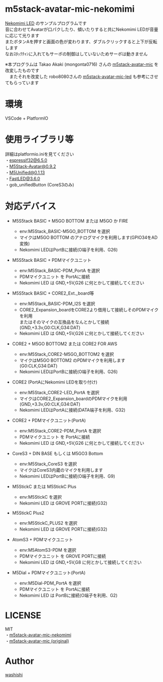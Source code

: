 
# m5stack-avatar-mic-nekomimi
[Nekomimi LED](https://github.com/washishi/nekomimi_led) のサンプルプログラムです  
音に合わせてAvatarが口パクしたり、傾いたりすると共にNekomimi LEDが音量に応じて光ります  
またボタンAを押すと画面の色が変わります、ダブルクリックすると上下が反転します  
なおｽﾀｯｸﾁｬﾝに入れてもサーボの制御はしていないためサーボは動きません  

※本プログラムは Takao Akaki (mongonta0716) さんの [m5stack-avatar-mic](https://github.com/mongonta0716/m5stack-avatar-mic) を改変したものです  
　またそれを改変した 
robo8080さんの [m5stack-avatar-mic-led](https://github.com/robo8080/m5stack-avatar-mic-led) も参考にさせてもらっています

# 環境
VSCode + PlatformIO  

# 使用ライブラリ等 
詳細はplatformio.iniを見てください  
・espressif32@6.5.0  
・M5Stack-Avatar@0.9.2  
・M5Unified@0.1.13  
・FastLED@3.6.0  
・gob_unifiedButton (CoreS3のみ)

# 対応デバイス

- M5S5tack  BASIC + M5GO BOTTOM または M5GO か FIRE
  - env:M5Stack_BASIC-M5GO_BOTTOM を選択
  - マイクはM5GO BOTTOM のアナログマイクを利用します(GPIO34をAD変換)
  - Nekomimi LEDはPortBに接続(O端子を利用、G26)

- M5S5tack BASIC + PDMマイクユニット
  - env:M5Stack_BASIC-PDM_PortA を選択
  - PDMマイクユニット を PortAに接続
  - Nekomimi LED は GND,+5V,G26 に何とかして接続してください

- M5S5tack BASIC + CORE2_Ext._board等
  - env:M5Stack_BASIC-PDM_I2S を選択
  - CORE2_Expansion_boardをCORE2より借用して接続しそのPDMマイクを利用  
    またはそのマイクの互換品をなんとかして接続(GND,+3.3v,G0:CLK,G34:DAT)
  - Nekomimi LED は GND,+5V,G26 に何とかして接続してください
    
- CORE2 + M5GO BOTTOM2 または CORE2 FOR AWS
  - env:M5Stack_CORE2-M5GO_BOTTOM2 を選択
  - マイクはM5GO BOTTOM2 のPDMマイクを利用します(G0:CLK,G34:DAT)
  - Nekomimi LEDはPortBに接続(O端子を利用、G26)

- CORE2 (PortAにNekomimi LEDを取り付け)
  - env:M5Stack_CORE2-LED_PortA を選択
  - マイクはCORE2_Expansion_boardのPDMマイクを利用(GND,+3.3v,G0:CLK,G34:DAT)
  - Nekomimi LEDはPortAに接続(DATA端子を利用、G32)

- CORE2 + PDMマイクユニット(PortA)
  - env:M5Stack_CORE2-PDM_PortA を選択
  - PDMマイクユニット を PortAに接続
  - Nekomimi LED は GND,+5V,G26 に何とかして接続してください

- CoreS3 + DIN BASE もしくは M5GO3 Bottom
  - env:M5Stack_CoreS3 を選択
  - マイクはCoreS3内蔵のマイクを利用します
  - Nekomimi LEDはPortBに接続(O端子を利用、G9)

- M5StickC または M5StickC Plus
  - env:M5StickC を選択
  - Nekomimi LED は GROVE PORTに接続(G32)

- M5StickC Plus2
  - env:M5StickC_PLUS2 を選択
  - Nekomimi LED は GROVE PORTに接続(G32)

- AtomS3 + PDMマイクユニット
  - env:M5AtomS3-PDM を選択
  - PDMマイクユニット を GROVE PORTに接続
  - Nekomimi LED は GND,+5V,G8 に何とかして接続してください

- M5Dial + PDMマイクユニット(PortA)
  - env:M5Dial-PDM_PortA を選択
  - PDMマイクユニット を PortAに接続
  - Nekomimi LED は PortBに接続(O端子を利用、G2)  

# LICENSE
MIT  
  ・[m5stack-avatar-mic-nekomimi](https://github.com/washishi/m5stack-avatar-mic-nekomimi_led/blob/main/LICENSE)  
  ・[m5stack-avatar-mic (original)](https://github.com/mongonta0716/m5stack-avatar-mic/blob/main/LICENSE)
# Author
[washishi](https://github.com/washishi)